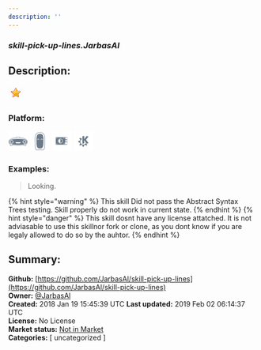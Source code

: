 ```yaml
---
description: ''
---
```


### _skill-pick-up-lines.JarbasAl_  
## Description:  
  
  
![](../.gitbook/assets/star.png)  
  
### Platform:  
 ![Mark I](../.gitbook/assets/mark-1-icon.png)  ![Mark II](../.gitbook/assets/mark-2-icon.png)  ![Picroft](../.gitbook/assets/picroft-icon.png)  ![plasmoid](../.gitbook/assets/kde.png)   
### Examples:  
> Looking.  
  
{% hint style="warning" %}
This skill Did not pass the Abstract Syntax Trees testing. Skill properly do not work in current state.
{% endhint %}
{% hint style="danger" %}
This skill dosnt have any license attatched. It is not adviasable to use this skillnor fork or clone, as you dont know if you are legaly allowed to do so by the auhtor.
{% endhint %}
  
## Summary:  
**Github:** [https://github.com/JarbasAl/skill-pick-up-lines](https://github.com/JarbasAl/skill-pick-up-lines)  
**Owner:** [@JarbasAl](https://github.com/JarbasAl)  
**Created:** 2018 Jan 19 15:45:39 UTC  **Last updated:** 2019 Feb 02 06:14:37 UTC  
**License:** No License  
**Market status:** [Not in Market](https://market.mycroft.ai/skill/)  
**Categories:** [ uncategorized ]   
